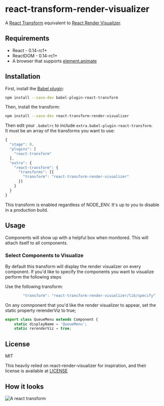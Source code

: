 # react-transform-render-visualizer

A [React Transform](https://github.com/gaearon/babel-plugin-react-transform) equivalent to [React Render Visualizer](https://github.com/redsunsoft/react-render-visualizer).

## Requirements
* React - 0.14-rc1+
* ReactDOM - 0.14-rc1+
* A browser that supports [element.animate](http://caniuse.com/#feat=web-animation)

## Installation

First, install the [Babel plugin](https://github.com/gaearon/babel-plugin-react-transform):

```sh
npm install --save-dev babel-plugin-react-transform
```

Then, install the transform:

```sh
npm install --save-dev react-transform-render-visualizer
```

Then edit your `.babelrc` to include `extra.babel-plugin-react-transform`.  
It must be an array of the transforms you want to use:

```js
{
  "stage": 0,
  "plugins": [
    "react-transform"
  ],
  "extra": {
    "react-transform": {
      "transforms": [{
        "transform": "react-transform-render-visualizer"
      }]
    }
  }
}
```

This transform is enabled regardless of NODE_ENV. It's up to you to disable in
a production build.

## Usage
Components will show up with a helpful box when monitored. This will attach itself to all components.

### Select Components to Visualize
By default this transform will display the render visualizer on every component. If you'd like to specify the components you want to visualize perform the following steps

Use the following transform:
```js
        "transform": "react-transform-render-visualizer/lib/specify"
```

On any comnponent that you'd like the render visualizer to appear, set the static property rerenderViz to true;
```js
export class QueueMenu extends Component {
	static displayName = 'QueueMenu';
	static rerenderViz = true;
```


## License
MIT

This heavily relied on react-render-visualizer for inspiration, and their license is available at [LICENSE](https://github.com/redsunsoft/react-render-visualizer/blob/master/LICENSE)

## How it looks
![A react transform](http://i.imgur.com/wMJbq28.gif)
